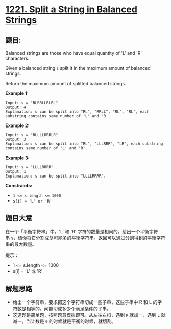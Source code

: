 # [1221. Split a String in Balanced Strings](https://leetcode.com/problems/split-a-string-in-balanced-strings/)


## 题目:

Balanced strings are those who have equal quantity of 'L' and 'R' characters.

Given a balanced string `s` split it in the maximum amount of balanced strings.

Return the maximum amount of splitted balanced strings.

**Example 1:**

    Input: s = "RLRRLLRLRL"
    Output: 4
    Explanation: s can be split into "RL", "RRLL", "RL", "RL", each substring contains same number of 'L' and 'R'.

**Example 2:**

    Input: s = "RLLLLRRRLR"
    Output: 3
    Explanation: s can be split into "RL", "LLLRRR", "LR", each substring contains same number of 'L' and 'R'.

**Example 3:**

    Input: s = "LLLLRRRR"
    Output: 1
    Explanation: s can be split into "LLLLRRRR".

**Constraints:**

- `1 <= s.length <= 1000`
- `s[i] = 'L' or 'R'`

## 题目大意


在一个「平衡字符串」中，'L' 和 'R' 字符的数量是相同的。给出一个平衡字符串 s，请你将它分割成尽可能多的平衡字符串。返回可以通过分割得到的平衡字符串的最大数量。

提示：

- 1 <= s.length <= 1000
- s[i] = 'L' 或 'R'


## 解题思路

- 给出一个字符串，要求把这个字符串切成一些子串，这些子串中 R 和 L 的字符数是相等的。问能切成多少个满足条件的子串。
- 这道题是简单题，按照题意模拟即可。从左往右扫，遇到 `R` 就加一，遇到 `L` 就减一，当计数是 `0` 的时候就是平衡的时候，就切割。

